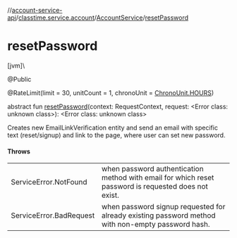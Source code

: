 //[account-service-api](../../../index.md)/[classtime.service.account](../index.md)/[AccountService](index.md)/[resetPassword](reset-password.md)

# resetPassword

[jvm]\

@Public

@RateLimit(limit = 30, unitCount = 1, chronoUnit = [ChronoUnit.HOURS](https://docs.oracle.com/javase/8/docs/api/java/time/temporal/ChronoUnit.HOURS.html))

abstract fun [resetPassword](reset-password.md)(context: RequestContext, request: &lt;Error class: unknown class&gt;): &lt;Error class: unknown class&gt;

Creates new EmailLinkVerification entity and send an email with specific text (reset/signup) and link to the page, where user can set new password.

#### Throws

| | |
|---|---|
| ServiceError.NotFound | when password authentication method with email for which reset password is requested does not exist. |
| ServiceError.BadRequest | when password signup requested for already existing password method with non-empty password hash. |
